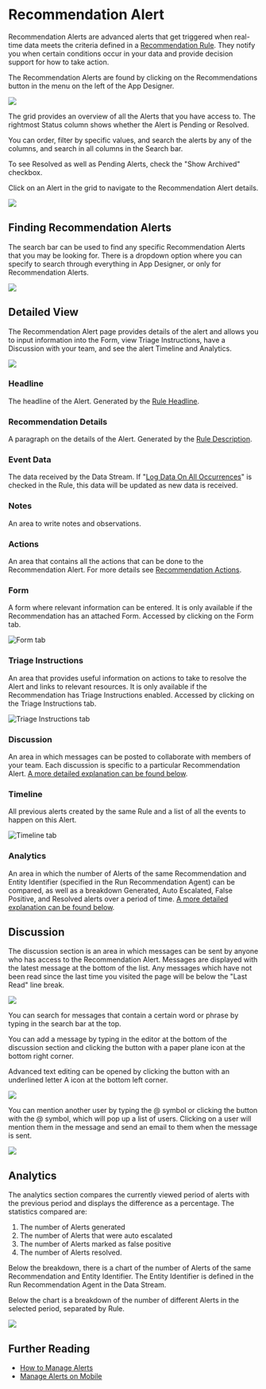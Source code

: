 # Recommendation Alert

Recommendation Alerts are advanced alerts that get triggered when real-time data meets the criteria defined in a [Recommendation Rule](rule.md). They notify you when certain conditions occur in your data and provide decision support for how to take action.

The Recommendation Alerts are found by clicking on the Recommendations button in the menu on the left of the App Designer.

![](<../../.gitbook/assets/image (682).png>)

The grid provides an overview of all the Alerts that you have access to. The rightmost Status column shows whether the Alert is Pending or Resolved.&#x20;

You can order, filter by specific values, and search the alerts by any of the columns, and search in all columns in the Search bar.

To see Resolved as well as Pending Alerts, check the "Show Archived" checkbox.

Click on an Alert in the grid to navigate to the Recommendation Alert details.&#x20;

![](<../../.gitbook/assets/image (912).png>)

## Finding Recommendation Alerts

The search bar can be used to find any specific Recommendation Alerts that you may be looking for. There is a dropdown option where you can specify to search through everything in App Designer, or only for Recommendation Alerts.

![](../../.gitbook/assets/Search-Reco-Alerts.png)

## Detailed View

The Recommendation Alert page provides details of the alert and allows you to input information into the Form, view Triage Instructions, have a Discussion with your team, and see the alert Timeline and Analytics.&#x20;

![](../../.gitbook/assets/rec1.png)

### Headline

The headline of the Alert. Generated by the [Rule Headline](rule.md#properties-on-the-rule).

### Recommendation Details

A paragraph on the details of the Alert. Generated by the [Rule Description](rule.md#properties-on-the-rule).

### Event Data

The data received by the Data Stream. If "[Log Data On All Occurrences](rule.md#properties-on-the-rule)" is checked in the Rule, this data will be updated as new data is received.

### Notes

An area to write notes and observations.

### Actions&#x20;

An area that contains all the actions that can be done to the Recommendation Alert. For more details see [Recommendation Actions](action-requests.md).

### Form

A form where relevant information can be entered. It is only available if the Recommendation has an attached Form. Accessed by clicking on the Form tab.

![Form tab](../../.gitbook/assets/rec2.png)

### Triage Instructions

An area that provides useful information on actions to take to resolve the Alert and links to relevant resources. It is only available if the Recommendation has Triage Instructions enabled. Accessed by clicking on the Triage Instructions tab.

![Triage Instructions tab](../../.gitbook/assets/rec3.png)

### Discussion

An area in which messages can be posted to collaborate with members of your team. Each discussion is specific to a particular Recommendation Alert. [A more detailed explanation can be found below](recommendation-alert.md#discussion).

### Timeline

All previous alerts created by the same Rule and a list of all the events to happen on this Alert.

![Timeline tab](../../.gitbook/assets/rec8.png)

### Analytics

An area in which the number of Alerts of the same Recommendation and Entity Identifier (specified in the Run Recommendation Agent) can be compared, as well as a breakdown Generated, Auto Escalated, False Positive, and Resolved alerts over a period of time. [A more detailed explanation can be found below](recommendation-alert.md#analytics).

## Discussion

The discussion section is an area in which messages can be sent by anyone who has access to the Recommendation Alert. Messages are displayed with the latest message at the bottom of the list. Any messages which have not been read since the last time you visited the page will be below the "Last Read" line break.

![](../../.gitbook/assets/rec5.png)

You can search for messages that contain a certain word or phrase by typing in the search bar at the top.

You can add a message by typing in the editor at the bottom of the discussion section and clicking the button with a paper plane icon at the bottom right corner.

Advanced text editing can be opened by clicking the button with an underlined letter A icon at the bottom left corner.

![](../../.gitbook/assets/rec6.png)

You can mention another user by typing the @ symbol or clicking the button with the @ symbol, which will pop up a list of users. Clicking on a user will mention them in the message and send an email to them when the message is sent.

![](../../.gitbook/assets/rec7.png)

## Analytics

The analytics section compares the currently viewed period of alerts with the previous period and displays the difference as a percentage. The statistics compared are:&#x20;

1. The number of Alerts generated
2. The number of Alerts that were auto escalated
3. The number of Alerts marked as false positive
4. The number of Alerts resolved.

Below the breakdown, there is a chart of the number of Alerts of the same Recommendation and Entity Identifier. The Entity Identifier is defined in the Run Recommendation Agent in the Data Stream.&#x20;

Below the chart is a breakdown of the number of different Alerts in the selected period, separated by Rule.

![](../../.gitbook/assets/rec9.png)

## Further Reading

* [How to Manage Alerts](../../how-to-guides/recommendations/manage-alerts.md)
* [Manage Alerts on Mobile](../../how-to-guides/recommendations/manage-alerts-on-mobile.md)
